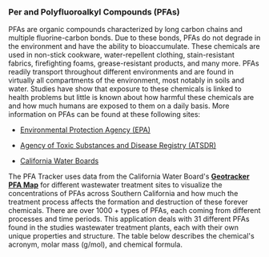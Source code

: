 
### Per and Polyfluoroalkyl Compounds (PFAs)

PFAs are organic compounds characterized by long carbon chains and multiple fluorine-carbon bonds. Due to these bonds, PFAs do not degrade in the environment and have the ability to bioaccumulate. These chemicals are used in non-stick cookware, water-repellent clothing, stain-resistant fabrics, firefighting foams, grease-resistant products, and many more. PFAs readily transport throughout different environments and are found in virtually all compartments of the environment, most notably in soils and water. Studies have show that exposure to these chemicals is linked to health problems but little is known about how harmful these chemicals are and how much humans are exposed to them on a daily basis. More information on PFAs can be found at these following sites:

- [Environmental Protection Agency (EPA)](https://www.epa.gov/pfas/pfas-explained)
 
- [Agency of Toxic Substances and Disease Registry (ATSDR)](https://www.atsdr.cdc.gov/pfas/health-effects/overview.html#:~:text=PFAS%20are%20man%2Dmade%20chemicals,grease%2C%20water%2C%20and%20oil)

- [California Water Boards](https://www.waterboards.ca.gov/pfas/background.html)


The PFA Tracker uses data from the California Water Board's **[Geotracker PFA Map](https://geotracker.waterboards.ca.gov/map/pfas_map)** for different wastewater treatment sites to visualize the concentrations of PFAs across Southern California and how much the treatment process affects the formation and destruction of these forever chemicals. There are over 1000 + types of PFAs, each coming from different processes and time periods. This application deals with 31 different PFAs found in the studies wastewater treatment plants, each with their own unique properties and structure. The table below describes the chemical's acronym, molar mass (g/mol), and chemical formula.


